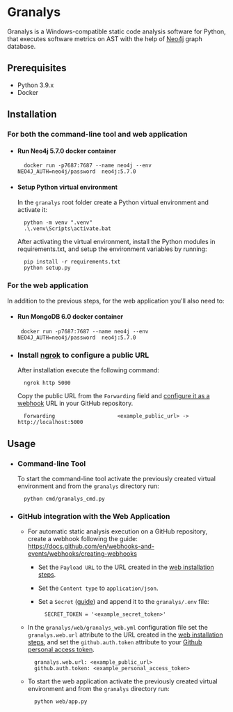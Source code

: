 # Granalys

Granalys is a Windows-compatible static code analysis software for Python, that executes software metrics on AST with the help of [Neo4j](https://neo4j.com/) graph database.

## Prerequisites
* Python 3.9.x
* Docker

## Installation

### For both the command-line tool and web application
    
* #### Run Neo4j 5.7.0 docker container
        docker run -p7687:7687 --name neo4j --env NEO4J_AUTH=neo4j/password  neo4j:5.7.0

* #### Setup Python virtual environment
    In the `granalys` root folder create a Python virtual environment and activate it:

        python -m venv ".venv"
        .\.venv\Scripts\activate.bat

    After activating the virtual environment, install the Python modules in requirements.txt, and setup the environment variables by running:

        pip install -r requirements.txt
        python setup.py

        

### For the web application

In addition to the previous steps, for the web application you'll also need to:

 * #### Run MongoDB 6.0 docker container
        docker run -p7687:7687 --name neo4j --env NEO4J_AUTH=neo4j/password  neo4j:5.7.0

* ### Install [ngrok](https://ngrok.com/download) to configure a public URL
    
    After installation execute the following command:

        ngrok http 5000

    Copy the public URL from the `Forwarding` field and [configure it as a webhook](#github-integration-with-the-web-application) URL in your GitHub repository.

        Forwarding                    <example_public_url> -> http://localhost:5000       

## Usage
* ### Command-line Tool
    To start the command-line tool activate the previously created virtual environment and from the `granalys` directory run:

        python cmd/granalys_cmd.py

* ### GitHub integration with the Web Application

    * For automatic static analysis execution on a GitHub repository, create a webhook following the guide: https://docs.github.com/en/webhooks-and-events/webhooks/creating-webhooks

        * Set the `Payload URL` to the URL created in the [web installation steps](#for-the-web-application).

        * Set the `Content type` to  `application/json`.

        * Set a `Secret` ([guide](https://docs.github.com/en/webhooks-and-events/webhooks/securing-your-webhooks)) and append it to the `granalys/.env` file:

                SECRET_TOKEN = '<example_secret_token>'

    * In the `granalys/web/granalys_web.yml` configuration file set the `granalys.web.url` attribute to the URL created in the [web installation steps](#for-the-web-application), and set the `github.auth.token` attribute to your [Github personal access token](https://docs.github.com/en/authentication/keeping-your-account-and-data-secure/creating-a-personal-access-token).

            granalys.web.url: <example_public_url>
            github.auth.token: <example_personal_access_token>

    * To start the web application activate the previously created virtual environment and from the `granalys` directory run:

            python web/app.py
